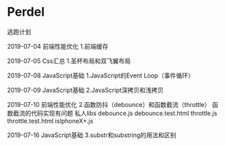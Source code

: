 # Perdel
逃跑计划

2019-07-04
前端性能优化
    1.前端缓存

2019-07-05
Css汇总
    1.圣杯布局和双飞翼布局

2019-07-08
JavaScript基础
    1.JavaScript的Event Loop（事件循环） 

2019-07-09
JavaScript基础
    2.JavaScript深拷贝和浅拷贝

2019-07-10
前端性能优化
    2.函数防抖（debounce）和函数截流（throttle） 函数截流的代码实现有问题
私人libs
    debounce.js
    debounce.test.html
    throttle.js
    throttle.test.html
    isIphoneX+.js

2019-07-16
JavaScript基础
    3.substr和substring的用法和区别